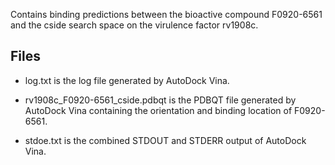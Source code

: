 Contains binding predictions between the bioactive compound F0920-6561 and the cside search space on the virulence factor rv1908c.

## Files

- log.txt is the log file generated by AutoDock Vina.

- rv1908c_F0920-6561_cside.pdbqt is the PDBQT file generated by AutoDock Vina containing the orientation and binding location of F0920-6561.

- stdoe.txt is the combined STDOUT and STDERR output of AutoDock Vina.

